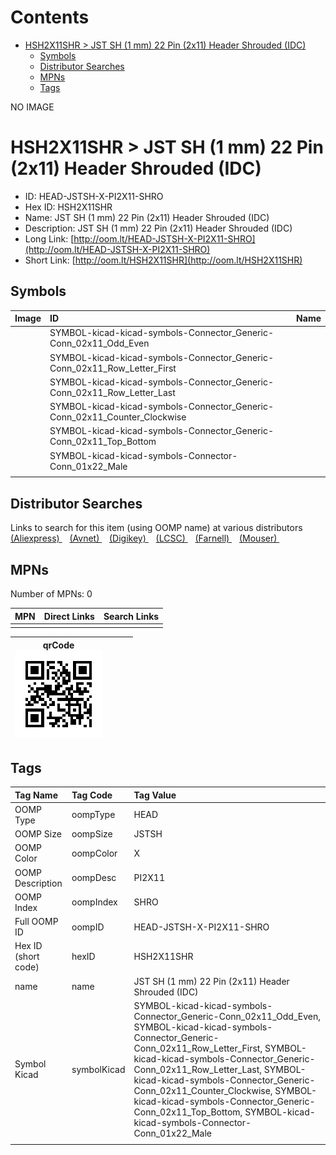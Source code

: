 



Contents
========

* [HSH2X11SHR > JST SH (1 mm) 22 Pin (2x11) Header Shrouded (IDC)](#hsh2x11shr--jst-sh-1-mm-22-pin-2x11-header-shrouded-idc)
	* [Symbols](#symbols)
	* [Distributor Searches](#distributor-searches)
	* [MPNs](#mpns)
	* [Tags](#tags)
  
NO IMAGE  
# HSH2X11SHR > JST SH (1 mm) 22 Pin (2x11) Header Shrouded (IDC)

- ID: HEAD-JSTSH-X-PI2X11-SHRO
- Hex ID: HSH2X11SHR
- Name: JST SH (1 mm) 22 Pin (2x11) Header Shrouded (IDC)
- Description: JST SH (1 mm) 22 Pin (2x11) Header Shrouded (IDC)
- Long Link: [http://oom.lt/HEAD-JSTSH-X-PI2X11-SHRO](http://oom.lt/HEAD-JSTSH-X-PI2X11-SHRO)
- Short Link: [http://oom.lt/HSH2X11SHR](http://oom.lt/HSH2X11SHR)

## Symbols
  

|Image|ID|Name|
| :--- | :--- | :--- |
|![]()|SYMBOL-kicad-kicad-symbols-Connector_Generic-Conn_02x11_Odd_Even||
|![]()|SYMBOL-kicad-kicad-symbols-Connector_Generic-Conn_02x11_Row_Letter_First||
|![]()|SYMBOL-kicad-kicad-symbols-Connector_Generic-Conn_02x11_Row_Letter_Last||
|![]()|SYMBOL-kicad-kicad-symbols-Connector_Generic-Conn_02x11_Counter_Clockwise||
|![]()|SYMBOL-kicad-kicad-symbols-Connector_Generic-Conn_02x11_Top_Bottom||
|![]()|SYMBOL-kicad-kicad-symbols-Connector-Conn_01x22_Male||
||||

## Distributor Searches
  
Links to search for this item (using OOMP name) at various distributors  
[(Aliexpress) ](https://www.aliexpress.com/wholesale?SearchText=1117JST+SH+1+mm+22+Pin+2x11+Header+Shrouded+IDC)&nbsp;&nbsp;&nbsp;[(Avnet) ](https://www.avnet.com/shop/us/search/JST+SH+1+mm+22+Pin+2x11+Header+Shrouded+IDC)&nbsp;&nbsp;&nbsp;[(Digikey) ](https://www.digikey.co.uk/en/products/result?s=JST+SH+1+mm+22+Pin+2x11+Header+Shrouded+IDC)&nbsp;&nbsp;&nbsp;[(LCSC) ](https://www.lcsc.com/search?q=JST+SH+1+mm+22+Pin+2x11+Header+Shrouded+IDC)&nbsp;&nbsp;&nbsp;[(Farnell) ](https://uk.farnell.com/search?st=JST+SH+1+mm+22+Pin+2x11+Header+Shrouded+IDC)&nbsp;&nbsp;&nbsp;[(Mouser) ](https://www.mouser.com/c/?q=JST+SH+1+mm+22+Pin+2x11+Header+Shrouded+IDC)&nbsp;&nbsp;&nbsp;
## MPNs
  
Number of MPNs: 0  

|MPN|Direct Links|Search Links|
| :--- | :--- | :--- |
||||
  

|qrCode<br>[![](https://raw.githubusercontent.com/oomlout/oomlout_OOMP_parts_V2/main/HEAD/JSTSH/X/PI2X11/SHRO/qrCode_140.png)](https://github.com/oomlout/oomlout_OOMP_parts_V2/tree/main/HEAD/JSTSH/X/PI2X11/SHRO/qrCode.png)||||
| :---: | :---: | :---: | :---: |

## Tags
  

|Tag Name|Tag Code|Tag Value|
| :--- | :--- | :--- |
|OOMP Type|oompType|HEAD|
|OOMP Size|oompSize|JSTSH|
|OOMP Color|oompColor|X|
|OOMP Description|oompDesc|PI2X11|
|OOMP Index|oompIndex|SHRO|
|Full OOMP ID|oompID|HEAD-JSTSH-X-PI2X11-SHRO|
|Hex ID (short code)|hexID|HSH2X11SHR|
|name|name|JST SH (1 mm) 22 Pin (2x11) Header Shrouded (IDC)|
|Symbol Kicad|symbolKicad|SYMBOL-kicad-kicad-symbols-Connector_Generic-Conn_02x11_Odd_Even, SYMBOL-kicad-kicad-symbols-Connector_Generic-Conn_02x11_Row_Letter_First, SYMBOL-kicad-kicad-symbols-Connector_Generic-Conn_02x11_Row_Letter_Last, SYMBOL-kicad-kicad-symbols-Connector_Generic-Conn_02x11_Counter_Clockwise, SYMBOL-kicad-kicad-symbols-Connector_Generic-Conn_02x11_Top_Bottom, SYMBOL-kicad-kicad-symbols-Connector-Conn_01x22_Male|
||||
